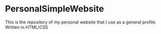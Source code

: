 # PersonalSimpleWebsite
This is the repository of my personal website that I use as a general profile.  Written in HTML/CSS
